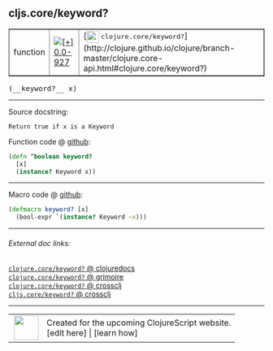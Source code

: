 ## cljs.core/keyword?



 <table border="1">
<tr>
<td>function</td>
<td><a href="https://github.com/cljsinfo/cljs-api-docs/tree/0.0-927"><img valign="middle" alt="[+] 0.0-927" title="Added in 0.0-927" src="https://img.shields.io/badge/+-0.0--927-lightgrey.svg"></a> </td>
<td>
[<img height="24px" valign="middle" src="http://i.imgur.com/1GjPKvB.png"> <samp>clojure.core/keyword?</samp>](http://clojure.github.io/clojure/branch-master/clojure.core-api.html#clojure.core/keyword?)
</td>
</tr>
</table>


 <samp>
(__keyword?__ x)<br>
</samp>

---





Source docstring:

```
Return true if x is a Keyword
```


Function code @ [github](https://github.com/clojure/clojurescript/blob/r3153/src/cljs/cljs/core.cljs#L2795-L2798):

```clj
(defn ^boolean keyword?
  [x]
  (instance? Keyword x))
```

<!--
Repo - tag - source tree - lines:

 <pre>
clojurescript @ r3153
└── src
    └── cljs
        └── cljs
            └── <ins>[core.cljs:2795-2798](https://github.com/clojure/clojurescript/blob/r3153/src/cljs/cljs/core.cljs#L2795-L2798)</ins>
</pre>

-->

---

Macro code @ [github](https://github.com/clojure/clojurescript/blob/r3153/src/clj/cljs/core.clj#L355-L356):

```clj
(defmacro keyword? [x]
  (bool-expr `(instance? Keyword ~x)))
```

<!--
Repo - tag - source tree - lines:

 <pre>
clojurescript @ r3153
└── src
    └── clj
        └── cljs
            └── <ins>[core.clj:355-356](https://github.com/clojure/clojurescript/blob/r3153/src/clj/cljs/core.clj#L355-L356)</ins>
</pre>
-->

---


###### External doc links:

[`clojure.core/keyword?` @ clojuredocs](http://clojuredocs.org/clojure.core/keyword_q)<br>
[`clojure.core/keyword?` @ grimoire](http://conj.io/store/v1/org.clojure/clojure/1.7.0-beta3/clj/clojure.core/keyword%3F/)<br>
[`clojure.core/keyword?` @ crossclj](http://crossclj.info/fun/clojure.core/keyword%3F.html)<br>
[`cljs.core/keyword?` @ crossclj](http://crossclj.info/fun/cljs.core.cljs/keyword%3F.html)<br>

---

 <table>
<tr><td>
<img valign="middle" align="right" width="48px" src="http://i.imgur.com/Hi20huC.png">
</td><td>
Created for the upcoming ClojureScript website.<br>
[edit here] | [learn how]
</td></tr></table>

[edit here]:https://github.com/cljsinfo/cljs-api-docs/blob/master/cljsdoc/cljs.core_keywordQMARK.cljsdoc
[learn how]:https://github.com/cljsinfo/cljs-api-docs/wiki/cljsdoc-files

<!--

This information was too distracting to show to readers, but I'll leave it
commented here since it is helpful to:

- pretty-print the data used to generate this document
- and show how to retrieve that data



The API data for this symbol:

```clj
{:return-type boolean,
 :ns "cljs.core",
 :name "keyword?",
 :signature ["[x]"],
 :history [["+" "0.0-927"]],
 :type "function",
 :full-name-encode "cljs.core_keywordQMARK",
 :source {:code "(defn ^boolean keyword?\n  [x]\n  (instance? Keyword x))",
          :title "Function code",
          :repo "clojurescript",
          :tag "r3153",
          :filename "src/cljs/cljs/core.cljs",
          :lines [2795 2798]},
 :extra-sources [{:code "(defmacro keyword? [x]\n  (bool-expr `(instance? Keyword ~x)))",
                  :title "Macro code",
                  :repo "clojurescript",
                  :tag "r3153",
                  :filename "src/clj/cljs/core.clj",
                  :lines [355 356]}],
 :full-name "cljs.core/keyword?",
 :clj-symbol "clojure.core/keyword?",
 :docstring "Return true if x is a Keyword"}

```

Retrieve the API data for this symbol:

```clj
;; from Clojure REPL
(require '[clojure.edn :as edn])
(-> (slurp "https://raw.githubusercontent.com/cljsinfo/cljs-api-docs/catalog/cljs-api.edn")
    (edn/read-string)
    (get-in [:symbols "cljs.core/keyword?"]))
```

-->

